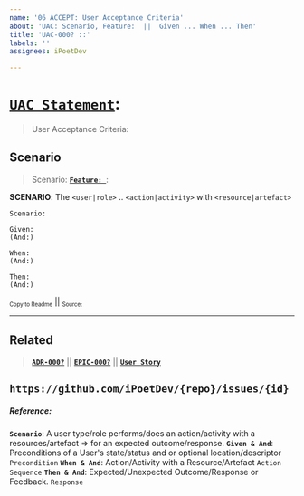 ```yaml
---
name: '06 ACCEPT: User Acceptance Criteria'
about: 'UAC: Scenario, Feature:  ||  Given ... When ... Then'
title: 'UAC-000? ::'
labels: ''
assignees: iPoetDev

---
```


# **[`UAC Statement`]()**:

> User Acceptance Criteria:

## Scenario

> Scenario: **[`Feature: `]()**:

**SCENARIO**: The `<user|role>` .. `<action|activity>` with `<resource|artefact>`

```
Scenario:

Given:
(And:)

When:
(And:)

Then:
(And:)
```

<small><sub>Copy to Readme</sub></small> || <small><sub>Source: []()</sub></small>

---

## Related

> **[`ADR-000?`](https://github.com/iPoetDev/)** || **[`EPIC-000?`](https://github.com/iPoetDev/)** || **[`User Story`](https://github.com/iPoetDev/)**

## `https://github.com/iPoetDev/{repo}/issues/{id}`

##### Reference:

**`Scenario`**: A user type/role performs/does an action/activity with a resources/artefact => for an expected outcome/response.
**`Given & And`**: Preconditions of a User's state/status and or optional location/descriptor `Precondition`
**`When & And`**: Action/Activity with a Resource/Artefact `Action Sequence`
**`Then & And`**: Expected/Unexpected Outcome/Response or Feedback. `Response`
